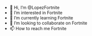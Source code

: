 - 👋 Hi, I’m @LopezFortnite
- 👀 I’m interested in Fortnite
- 🌱 I’m currently learning Fortnite
- 💞️ I’m looking to collaborate on Fortnite
- 📫 How to reach me Fortnite

<!---
LopezFortnite/LopezFortnite is a ✨ special ✨ repository because its `README.md` (this file) appears on your GitHub profile.
You can click the Preview link to take a look at your changes.
--->

